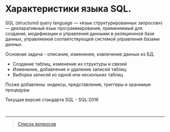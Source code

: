 # Характеристики языка SQL.

SQL (structured query language — «язык структурированных запросов») — декларативный язык программирования, применяемый для создания, модификации и управления данными в реляционной базе данных, управляемой соответствующей системой управления базами данных.

Основная задача - описание, изменение, извлечение данных из БД.
 * Создание таблиц, изменение их структуры и связей
 * Изменение, добавление и удаление записей таблиц
 * Выборка записей из одной или нескольких таблиц

Позже добавлены: индексы, представления, триггеры и хранимые процедуры

Текущая версия стандарта SQL - SQL:2016


&nbsp;
<hr>

> [Список вопросов](Вопросы_ТПП.md)